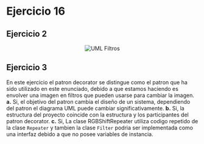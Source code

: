 # Ejercicio 16

## Ejercicio 2
<p align="center">
    <img src="UML Filtros.png" alt="UML Filtros">
</p>

## Ejercicio 3
En este ejercicio el patron decorator se distingue como el patron que ha sido utilizado en este enunciado, debido a que estamos haciendo es envolver una imagen en filtros que pueden usarse para cambiar la imagen.
**a.** Si, el objetivo del patron cambia el diseño de un sistema, dependiendo del patron el diagrama UML puede cambiar significativamente.
**b.** Si, la estructura del proyecto coincide con la estructura y los participantes del patron decorator.
**c.** Si, La clase RGBShiftRepeater utiliza codigo repetido de la clase `Repeater` y tambien la clase `Filter` podria ser implementada como una interfaz debido a que no posee variables de instancia.
